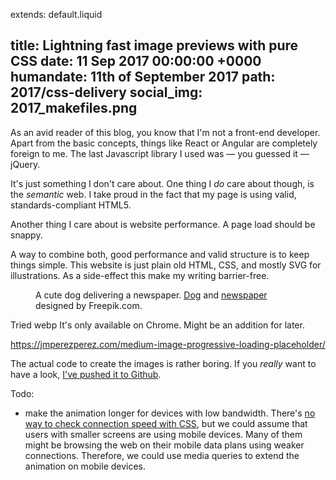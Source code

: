 extends: default.liquid

title:      Lightning fast image previews with pure CSS
date:       11 Sep 2017 00:00:00 +0000
humandate:  11th of September 2017
path:       2017/css-delivery
social_img: 2017_makefiles.png
---

As an avid reader of this blog, you know that I'm not a front-end developer.
Apart from the basic concepts, things like React or Angular are completely foreign to me.
The last Javascript library I used was &mdash; you guessed it &mdash; jQuery.

It's just something I don't care about.
One thing I *do* care about though, is the *semantic* web.
I take proud in the fact that my page is using valid, standards-compliant HTML5.

Another thing I care about is website performance.
A page load should be snappy.

A way to combine both, good performance and valid structure is to keep things simple.
This website is just plain old HTML, CSS, and mostly SVG for illustrations.
As a side-effect this make my writing barrier-free.

<figure>
    <object data="/img/posts/2017/image-delivery/dog.svg" type="image/svg+xml"></object>
  <figcaption>
  A cute dog delivering a newspaper.
<a href='http://www.freepik.com/free-vector/pack-of-four-hand-drawn-dogs_1080778.htm'>Dog</a> and 
  <a href='http://www.freepik.com/free-vector/newspaper-doodle-graphics_724010.htm'>newspaper</a>
  designed by Freepik.com.
  </figcaption>
</figure


Tried webp
It's only available on Chrome.
Might be an addition for later.

https://jmperezperez.com/medium-image-progressive-loading-placeholder/


The actual code to create the images is rather boring.
If you *really* want to have a look, [I've pushed it to Github](https://github.com/mre/lqip/).

Todo:
* make the animation longer for devices with low bandwidth. There's [no way to check connection speed with CSS](https://css-tricks.com/bandwidth-media-queries/), but
we could assume that users with smaller screens are using mobile devices. Many of them might be browsing the web on their
mobile data plans using weaker connections. Therefore, we could use media queries to extend the animation on mobile devices.